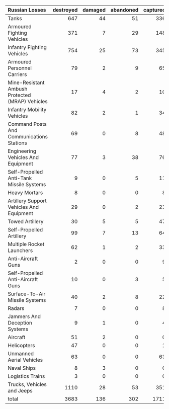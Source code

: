 | Russian Losses                                   |   destroyed |   damaged |   abandoned |   captured |   total |
|:-------------------------------------------------|------------:|----------:|------------:|-----------:|--------:|
| Tanks                                            |         647 |        44 |          51 |        336 |    1078 |
| Armoured Fighting Vehicles                       |         371 |         7 |          29 |        148 |     555 |
| Infantry Fighting Vehicles                       |         754 |        25 |          73 |        345 |    1197 |
| Armoured Personnel Carriers                      |          79 |         2 |           9 |         65 |     155 |
| Mine-Resistant Ambush Protected  (MRAP) Vehicles |          17 |         4 |           2 |         10 |      33 |
| Infantry Mobility Vehicles                       |          82 |         2 |           1 |         34 |     119 |
| Command Posts And Communications Stations        |          69 |         0 |           8 |         48 |     125 |
| Engineering Vehicles And Equipment               |          77 |         3 |          38 |         76 |     194 |
| Self-Propelled Anti-Tank Missile Systems         |           9 |         0 |           5 |         11 |      25 |
| Heavy Mortars                                    |           8 |         0 |           0 |          8 |      16 |
| Artillery Support Vehicles And Equipment         |          29 |         0 |           2 |         23 |      54 |
| Towed Artillery                                  |          30 |         5 |           5 |         47 |      87 |
| Self-Propelled Artillery                         |          99 |         7 |          13 |         64 |     183 |
| Multiple Rocket Launchers                        |          62 |         1 |           2 |         33 |      98 |
| Anti-Aircraft Guns                               |           2 |         0 |           0 |          9 |      11 |
| Self-Propelled Anti-Aircraft Guns                |          10 |         0 |           3 |          5 |      18 |
| Surface-To-Air Missile Systems                   |          40 |         2 |           8 |         22 |      72 |
| Radars                                           |           7 |         0 |           0 |          8 |      15 |
| Jammers And Deception Systems                    |           9 |         1 |           0 |          4 |      14 |
| Aircraft                                         |          51 |         2 |           0 |          0 |      53 |
| Helicopters                                      |          47 |         0 |           0 |          1 |      48 |
| Unmanned Aerial Vehicles                         |          63 |         0 |           0 |         63 |     126 |
| Naval Ships                                      |           8 |         3 |           0 |          0 |      11 |
| Logistics Trains                                 |           3 |         0 |           0 |          0 |       3 |
| Trucks, Vehicles and Jeeps                       |        1110 |        28 |          53 |        351 |    1542 |
| total                                            |        3683 |       136 |         302 |       1711 |    5832 |